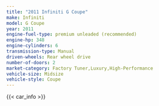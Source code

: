 ```yaml
---
title: "2011 Infiniti G Coupe"
make: Infiniti
model: G Coupe
year: 2011
engine-fuel-type: premium unleaded (recommended)
engine-hp: 348
engine-cylinders: 6
transmission-type: Manual
driven-wheels: Rear wheel drive
number-of-doors: 2
market-category: Factory Tuner,Luxury,High-Performance
vehicle-size: Midsize
vehicle-style: Coupe
---
```


{{< car_info >}}
